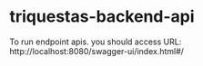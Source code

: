# triquestas-backend-api
To run endpoint apis. you should access URL: http://localhost:8080/swagger-ui/index.html#/
